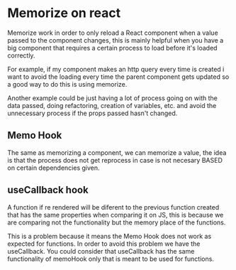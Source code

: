 # Memorize on react

Memorize work in order to only reload a React component when a value
passed to the component changes, this is mainly helpful when you 
have a big component that requires a certain process to load before
it's loaded correctly.

For example, if my component makes an http query every time is created
i want to avoid the loading every time the parent component gets updated
so a good way to do this is using memorize.

Another example could be just having a lot of process going on with 
the data passed, doing refactoring, creation of variables, etc.
and avoid the unnecessary process if the props passed hasn't changed.


## Memo Hook

The same as memorizing a component, we can memorize a value,
the idea is that the process does not get reprocess in case is not
necesary BASED on certain dependencies given.

## useCallback hook

A function if re rendered will be diferent to the previous function
created that has the same properties when comparing it on JS, this is
because we are comparing not the functionality but the memory place
of the functions. 

This is a problem because it means the Memo Hook
does not work as expected for functions. In order to avoid this problem
we have the useCallback. You could consider that useCallback has
the same functionality of memoHook only that is meant to be used
for functions.
